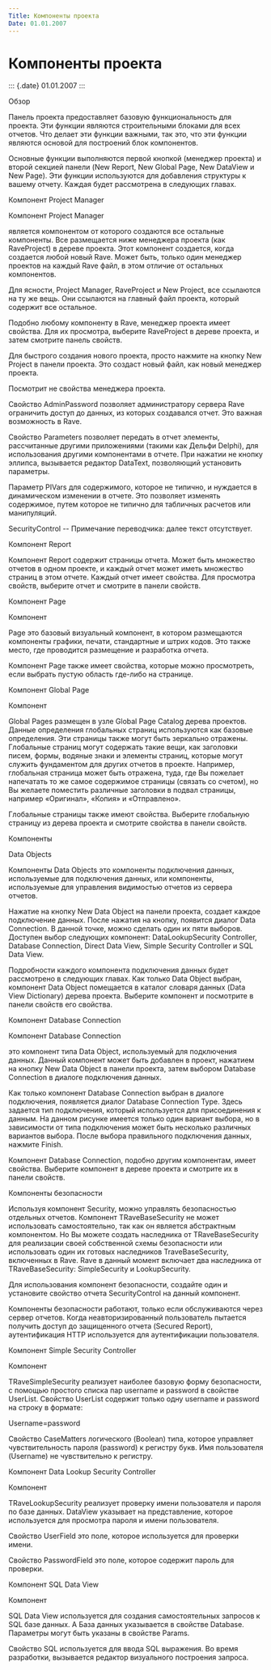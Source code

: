 ```yaml
---
Title: Компоненты проекта
Date: 01.01.2007
---
```



Компоненты проекта
==================

::: {.date}
01.01.2007
:::

Обзор

Панель проекта предоставляет базовую функциональность для проекта. Эти
функции являются строительными блоками для всех отчетов. Что делает эти
функции важными, так это, что эти функции  являются основой для
построений блок компонентов.

 

Основные функции выполняются первой кнопкой (менеджер проекта) и второй
секцией панели (New Report, New Global Page, New DataView и New Page).
Эти функции используются для добавления структуры к вашему отчету.
Каждая будет рассмотрена в следующих главах.

Компонент Project Manager

Компонент Project Manager

является компонентом от которого создаются все остальные компоненты. Все
размещается ниже менеджера проекта (как RaveProject) в дереве проекта.
Этот компонент создается, когда создается любой новый Rave. Может быть,
только один менеджер проектов на каждый Rave файл, в этом отличие от
остальных компонентов.

Для ясности, Project Manager, RaveProject и New Project, все ссылаются
на ту же вещь. Они ссылаются на главный файл проекта, который содержит
все остальное.

Подобно любому компоненту в Rave, менеджер проекта имеет свойства. Для
их просмотра, выберите RaveProject в дереве проекта, и затем смотрите
панель свойств.

Для быстрого создания нового проекта, просто нажмите на кнопку New
Project в панели проекта. Это создаст новый файл, как новый менеджер
проекта.

Посмотрит не свойства менеджера проекта.

Свойство AdminPassword позволяет администратору сервера Rave ограничить
доступ до данных, из которых создавался отчет. Это важная возможность в
Rave.

Свойство Parameters позволяет передать в отчет элементы, рассчитанные
другими приложениями (такими как Дельфи Delphi), для использования
другими компонентами в отчете. При нажатии не кнопку эллипса, вызывается
редактор DataText, позволяющий установить параметры.

Параметр PIVars для содержимого, которое не типично, и нуждается в
динамическом изменении в отчете. Это позволяет изменять содержимое,
путем которое не типично для табличных расчетов или манипуляций.

SecurityControl -- Примечание переводчика: далее текст отсутствует.

Компонент Report

Компонент Report содержит страницы отчета. Может быть множество отчетов
в одном проекте, и каждый отчет может иметь множество страниц в этом
отчете. Каждый отчет имеет свойства. Для просмотра свойств, выберите
отчет и смотрите в панели свойств.

Компонент Page

Компонент

Page это базовый визуальный компонент, в котором размещаются компоненты
графики, печати, стандартные и штрих кодов. Это также место, где
проводится размещение и разработка отчета.

Компонент Page также имеет свойства, которые можно просмотреть, если
выбрать пустую область где-либо на странице.

Компонент Global Page

Компонент

Global Pages размещен в узле Global Page Catalog  дерева проектов.
Данные определения глобальных страниц используются как базовые
определения. Эти страницы также могут быть зеркально отражены.
Глобальные страниц могут содержать такие вещи, как заголовки писем,
формы, водяные знаки и элементы страниц, которые могут служить
фундаментом для других отчетов в проекте. Например, глобальная страница
может быть отражена, туда, где Вы пожелает  напечатать то же самое
содержимое страницы (связать со счетом), но Вы желаете поместить
различные заголовки в подвал страницы, например «Оригинал», «Копия» и
«Отправлено».

Глобальные страницы также имеют свойства. Выберите глобальную страницу
из дерева проекта и смотрите свойства в панели свойств.

Компоненты

Data Objects

Компоненты Data Objects это компоненты подключения данных, используемые
для подключения данных, или компоненты, используемые для управления 
видимостью отчетов из сервера отчетов.

Нажатие на кнопку New Data Object на панели проекта, создает каждое
подключение данных. После нажатия на кнопку, появится диалог Data
Connection. В данной точке, можно сделать один их пяти выборов. Доступен
выбор следующих компонент: DataLookupSecurity Controller, Database
Connection, Direct Data View, Simple Security Controller и SQL Data
View.

Подробности каждого компонента подключения данных будет рассмотрено в
следующих главах. Как только Data Object выбран, компонент Data Object
помещается в каталог словаря данных (Data View Dictionary) дерева
проекта. Выберите компонент и посмотрите в панели свойств его свойства.

Компонент Database Connection

Компонент Database Connection

это компонент типа Data Object, используемый для подключения  данных.
Данный компонент может быть добавлен в проект, нажатием на кнопку New
Data Object в панели проекта, затем выбором Database Connection в
диалоге подключения данных.

Как только компонент Database Connection выбран в диалоге подключения,
появляется диалог Database Connection Type. Здесь задается тип
подключения, который используется для присоединения к данным. На данном
рисунке имеется только один вариант выбора, но в зависимости от типа
подключения может быть несколько различных вариантов выбора. После
выбора правильного подключения данных, нажмите Finish.

Компонент Database Connection, подобно другим компонентам, имеет
свойства. Выберите компонент в дереве проекта и смотрите их в панели
свойств.

Компоненты безопасности

Используя компонент Security, можно управлять безопасностью отдельных
отчетов. Компонент TRaveBaseSecurity не может использовать
самостоятельно, так как он является абстрактным компонентом. Но Вы
можете создать наследника от TRaveBaseSecurity для реализации своей
собственной схемы безопасности или использовать один их готовых
наследников TraveBaseSecurity, включенных в Rave. Rave в данный момент
включает два наследника от TRaveBaseSecurity: SimpleSecurity и
LookupSecurity.

Для использования компонент безопасности, создайте один и установите
свойство отчета SecurityControl на данный компонент.

Компоненты безопасности работают, только если обслуживаются через сервер
отчетов. Когда неавторизированный пользователь пытается получить доступ
до защищенного отчета (Secured Report), аутентификация HTTP используется
для аутентификации пользователя.

Компонент Simple Security Controller

Компонент

TRaveSimpleSecurity реализует наиболее базовую форму безопасности, с
помощью простого списка пар username и password в свойстве UserList.
Свойство UserList содержит только одну username и password на строку в
формате:

Username=password

Свойство CaseMatters логического (Boolean) типа, которое управляет
чувствительность пароля (password) к регистру букв. Имя пользователя
(Username) не чувствительно к регистру.

Компонент Data Lookup Security Controller

Компонент

TRaveLookupSecurity реализует проверку имени пользователя и пароля по
базе данных. DataView указывает на представление, которое используется
для просмотра пароля и имени пользователя.

Свойство UserField это поле, которое используется для проверки имени.

Свойство PasswordField это поле, которое содержит пароль для проверки.

Компонент SQL Data View

Компонент

SQL Data View используется для создания самостоятельных запросов к SQL
базе данных. A База данных указывается в свойстве Database. Параметры
могут быть указаны в свойстве Params.

Свойство SQL используется для ввода SQL выражения. Во время разработки,
вызывается редактор визуального построения запроса.
